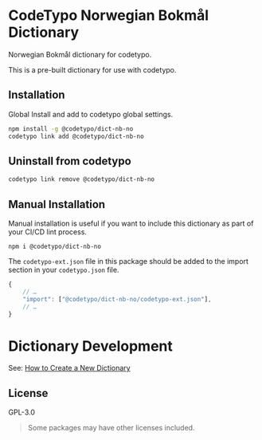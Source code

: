 # CodeTypo Norwegian Bokmål Dictionary

Norwegian Bokmål dictionary for codetypo.

This is a pre-built dictionary for use with codetypo.

## Installation

Global Install and add to codetypo global settings.

```sh
npm install -g @codetypo/dict-nb-no
codetypo link add @codetypo/dict-nb-no
```

## Uninstall from codetypo

```sh
codetypo link remove @codetypo/dict-nb-no
```

## Manual Installation

Manual installation is useful if you want to include this dictionary as part of your CI/CD lint process.

```
npm i @codetypo/dict-nb-no
```

The `codetypo-ext.json` file in this package should be added to the import section in your `codetypo.json` file.

```javascript
{
    // …
    "import": ["@codetypo/dict-nb-no/codetypo-ext.json"],
    // …
}
```

# Dictionary Development

See: [How to Create a New Dictionary](https://github.com/khulnasoft/codetypo#how-to-create-a-new-dictionary)

## License

GPL-3.0

> Some packages may have other licenses included.
